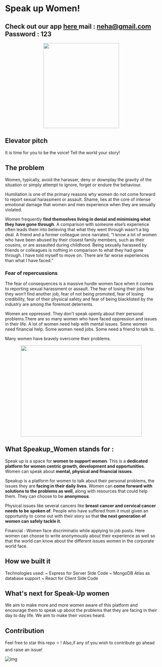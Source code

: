 
# Speak up Women!

## Check out our app <a href="https://womenspeak.herokuapp.com/"> here </a>  mail : neha@gmail.com Password : 123

 <p align="center">
  <img width="250" height="280" src="https://user-images.githubusercontent.com/53037053/113508400-6a295680-956d-11eb-96d0-052ef067b2e0.png">
</p>   
 

## Elevator pitch
It is time for you to be the voice! Tell the world your story!

## The problem

Women, typically, avoid the harasser, deny or downplay the gravity of the situation or simply attempt to ignore, forget or endure the behaviour.

Humiliation is one of the primary reasons why women do not come forward to report sexual harassment or assault. Shame, lies at the core of intense emotional damage that women and men experience when they are sexually violated.

Women frequently **find themselves living in denial and minimising what they have gone through**. A comparison with someone else’s experience often leads them into believing that what they went through wasn’t a big deal. A friend and a former colleague once narrated, “I know a lot of women who have been abused by their closest family members, such as their cousins, or are assaulted during childhood. Being sexually harassed by friends or colleagues is nothing in comparison to what they had gone through. I have told myself to move on. There are far worse experiences than what I have faced.”

### Fear of repercussions

The fear of consequences is a massive hurdle women face when it comes to reporting sexual harassment or assault. The fear of losing their jobs fear they won’t find another job, fear of not being promoted, fear of losing credibility, fear of their physical safety and fear of being blacklisted by the industry are among the foremost deterrents.

Women are oppressed. They don't speak openly about their personal problems.There are so many women who have faced oppression and issues in their life. A lot of women need help with mental issues. Some women need financial help. Some women need jobs. Some need a friend to talk to.    

 Many women have bravely overcome their problems. 

<p align="center">
  <img width="400" height="300" src="https://www.icharts.net/wp-content/uploads/2019/09/Women-Empowerment-750x400.jpg">
</p> 


## What Speakup_Women stands for :

Speak up is a space for **women to support women**. This is a **dedicated platform for women centric growth, development and opportunities**. Women can speak about **mental, physical and financial issues**.

Speakup is a platform for women to talk about their personal problems, the issues they are **facing in their daily lives**. Women can **come forward with solutions to the problems as well**, along with resources that could help them. They can choose to be **anonymous**.

Physical issues like several cancers like **breast cancer and cervical cancer needs to be spoken of**. People who have suffered from it must given an opportunity to come out with their story so that **the next generation of women can safely tackle it**.

Financial : Women face discriminatio while applying to job posts. Here women can choose to write anonymously about their experience as well so that the world can know about the different issues women in the corporate world face.

## How we built it

Technologies used:
~ Express for Server Side Code
~ MongoDB Atlas as database support
~ React for Client Side Code


## What's next for Speak-Up women

We aim to make more and more women aware of this platform and encourage them to speak up about the problems that they are facing in their day to day life. We aim to make their voices heard.

## Contribution

Feel free to star this repo ⭐ !
Also,if any of you wish to contribute go ahead and raise an issue!

![img](https://github.com/Sristi27/Speak---Up/blob/main/empowerwomen1.jpg)




